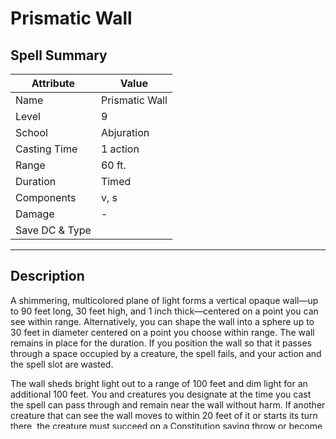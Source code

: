 # Prismatic Wall

## Spell Summary

| Attribute        | Value                  |
|------------------|------------------------|
| Name             | Prismatic Wall                 |
| Level            | 9                |
| School           | Abjuration          |
| Casting Time     | 1 action              |
| Range            | 60 ft.            |
| Duration         | Timed             |
| Components       | v, s             |
| Damage           | -               |
| Save DC & Type   |              |

---

## Description

A shimmering, multicolored plane of light forms a vertical opaque wall—up to 90 feet long, 30 feet high, and 1 inch thick—centered on a point you can see within range. Alternatively, you can shape the wall into a sphere up to 30 feet in diameter centered on a point you choose within range. The wall remains in place for the duration. If you position the wall so that it passes through a space occupied by a creature, the spell fails, and your action and the spell slot are wasted.

The wall sheds bright light out to a range of 100 feet and dim light for an additional 100 feet. You and creatures you designate at the time you cast the spell can pass through and remain near the wall without harm. If another creature that can see the wall moves to within 20 feet of it or starts its turn there, the creature must succeed on a Constitution saving throw or become blinded condition for 1 minute.

The wall consists of seven layers, each with a different color. When a creature attempts to reach into or pass through the wall, it does so one layer at a time through all the wall's layers. As it passes or reaches through each layer, the creature must make a Dexterity saving throw or be affected by that layer's properties as described below.

The wall can be destroyed, also one layer at a time, in order from red to violet, by means specific to each layer. Once a layer is destroyed, it remains so for the duration of the spell. An antimagic field spell has no effect on a prismatic wall.

### Red

The creature takes 10d6 damage fire damage on a failed save, or half as much damage on a successful one. While this layer is in place, nonmagical ranged attacks can't pass through the wall. The layer can be destroyed by dealing at least 25 cold damage to it.

### Orange

The creature takes 10d6 damage acid damage on a failed save, or half as much damage on a successful one. While this layer is in place, magical ranged attacks can't pass through the wall. The layer is destroyed by a strong wind.

### Yellow

The creature takes 10d6 damage lightning damage on a failed save, or half as much damage on a successful one. This layer can be destroyed by dealing at least 60 force damage to it.

### Green

The creature takes 10d6 damage poison damage on a failed save, or half as much damage on a successful one. A passwall spell spell, or another spell of equal or greater level that can open a portal on a solid surface, destroys this layer.

### Blue

The creature takes 10d6 damage cold damage on a failed save, or half as much damage on a successful one. This layer can be destroyed by dealing at least 25 fire damage to it.

### Indigo

On a failed save, the creature is restrained condition. It must then make a Constitution saving throw at the end of each of its turns. If it successfully saves three times, the spell ends. If it fails its save three times, it permanently turns to stone and is subjected to the petrified condition condition. The successes and failures don't need to be consecutive; keep track of both until the creature collects three of a kind.

While this layer is in place, spells can't be cast through the wall. The layer is destroyed by bright light shed by a daylight spell spell or a similar spell of equal or higher level.

### Violet

On a failed save, the creature is blinded condition. It must then make a Wisdom saving throw at the start of your next turn. A successful save ends the blindness. If it fails that save, the creature is transported to another plane of the DM's choosing and is no longer blinded condition. (Typically, a creature that is on a plane that isn't its home plane is banished home, while other creatures are usually cast into the Astral or Ethereal planes.) This layer is destroyed by a dispel magic spell spell or a similar spell of equal or higher level that can end spells and magical effects.

## Usage


^Tags: #spell #school_abjuration #level_9